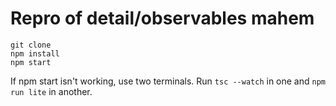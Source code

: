 
# Repro of detail/observables mahem

```
git clone
npm install
npm start
```

If npm start isn't working, use two terminals. Run `tsc --watch` in one and `npm run lite` in another.
